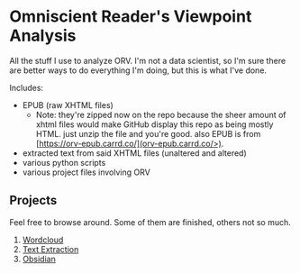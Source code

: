 # Omniscient Reader's Viewpoint Analysis

All the stuff I use to analyze ORV. I'm not a data scientist, so I'm sure there are better ways to do everything I'm doing, but this is what I've done.

Includes:

- EPUB (raw XHTML files)
  - Note: they're zipped now on the repo because the sheer amount of xhtml files would make GitHub display this repo as being mostly HTML. just unzip the file and you're good. also EPUB is from [https://orv-epub.carrd.co/](orv-epub.carrd.co/>).
- extracted text from said XHTML files (unaltered and altered)
- various python scripts
- various project files involving ORV

## Projects

Feel free to browse around. Some of them are finished, others not so much.

1. [Wordcloud](wordcloud/wordcloud.md)
2. [Text Extraction](text/text.md)
3. [Obsidian](obsidian/obsidian.md)
